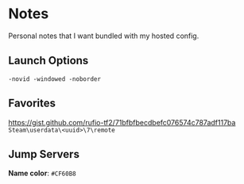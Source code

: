 # Notes

Personal notes that I want bundled with my hosted config.

## Launch Options

```
-novid -windowed -noborder
```

## Favorites

https://gist.github.com/rufio-tf2/71bfbfbecdbefc076574c787adf117ba
`Steam\userdata\<uuid>\7\remote`

## Jump Servers

**Name color**: `#CF60B8`
